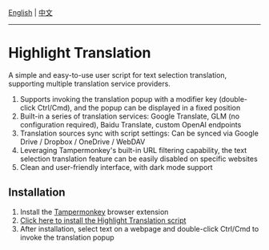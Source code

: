 [English](./README.md) | [中文](./README.zh-CN.md)

----

# Highlight Translation

A simple and easy-to-use user script for text selection translation, supporting multiple translation service providers.

1. Supports invoking the translation popup with a modifier key (double-click Ctrl/Cmd), and the popup can be displayed in a fixed position
2. Built-in a series of translation services: Google Translate, GLM (no configuration required), Baidu Translate, custom OpenAI endpoints
3. Translation sources sync with script settings: Can be synced via Google Drive / Dropbox / OneDrive / WebDAV
4. Leveraging Tampermonkey's built-in URL filtering capability, the text selection translation feature can be easily disabled on specific websites
5. Clean and user-friendly interface, with dark mode support

## Installation
1. Install the [Tampermonkey](https://www.tampermonkey.net/) browser extension
2. [Click here to install the Highlight Translation script](https://cdn.jsdelivr.net/gh/ZiuChen/userscript@main/src/userscript/highlight-translation/index.user.js)
3. After installation, select text on a webpage and double-click Ctrl/Cmd to invoke the translation popup
